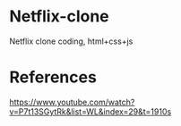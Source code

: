 # Netflix-clone
Netflix clone coding, html+css+js

# References
https://www.youtube.com/watch?v=P7t13SGytRk&list=WL&index=29&t=1910s
